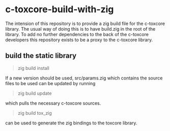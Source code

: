 # c-toxcore-build-with-zig
The intension of this repository is to provide a zig build file for the
c-toxcore library. The usual way of doing this is to have build.zig in the
root of the library. To add no further dependencies to the back of the c-toxcore
developers this repository exists to be a proxy to the c-toxcore library.

## build the static library
> zig build install

If a new version should be used, src/params.zig which contains the
source files to be used can be updated by running

> zig build update

which pulls the necessary c-toxcore sources. 

> zig build tox_zig

can be used to generate the zig bindings to the toxcore library.
